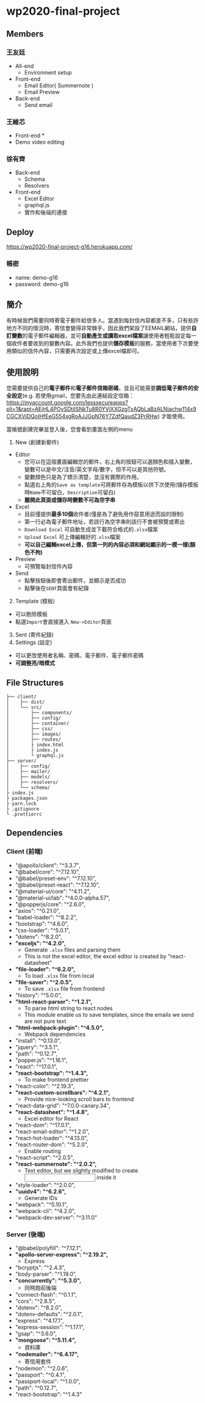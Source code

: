# wp2020-final-project

## Members
### 王友廷
* All-end
  * Environment setup
* Front-end
  * Email Editor( Summernote )
  * Email Preview
* Back-end
  * Send email
 
### 王維芯
* Front-end
   * 
* Demo video editing
### 徐有齊
* Back-end
   * Schema
   * Resolvers
* Front-end
   * Excel Editor
   * graphql.js
   * 實作和後端的連接
  
## Deploy
https://wp2020-final-project-g16.herokuapp.com/

### 帳密
* name: demo-g16
* password: demo-g16

## 簡介
 有時候我們需要同時寄電子郵件給很多人。當遇到每封信內容都差不多，只有些許地方不同的情況時，寄信會變得非常棘手，因此我們架設了EEMAIL網站，提供**自訂變數**的電子郵件編輯器，並可**自動產生或讀取excel檔案**讓使用者輕鬆設定每一個收件者要收到的變數內容。此外我們也提供**儲存模板**的服務，當使用者下次要使用類似的信件內容，只需要再次設定或上傳excel檔即可。
 
## 使用說明

您需要提供自己的**電子郵件**和**電子郵件信箱密碼**，並且可能需要**調低電子郵件的安全設定**(e.g. 若使用gmail，您要先由此連結設定信箱：https://myaccount.google.com/lesssecureapps?pli=1&rapt=AEjHL4POySDtiISNkTu8R0YVjXXGzgTxAQbLaBzALNiachw114x9CGCXViDQoIHfEeG554xgRoAJJGpN76Y7ZdfQaudZ3PrRHw)
才能使用。
 
當帳號創建完畢並登入後，您會看到畫面左側的menu
1. New (創建新郵件)
  * Editor
    * 您可以在這個畫面編輯您的郵件，右上角的按鈕可以選顏色和插入變數，變數可以是中文/注音/英文字母/數字，但不可以是其他符號。
    * 變數顏色只是為了標示清楚，並沒有實際的作用。
    * 點選右上角的`Save as template`可將郵件存為模板以供下次使用(儲存模板時`Name`不可留白，`Description`可留白)
    * **離開此頁面或儲存時變數不可為空字串**
  * Excel
    * 目前僅提供**最多10個**收件者(僅是為了避免用作惡意用途而設的限制)
    * 第一行必為電子郵件地址，若該行為空字串則該行不會被預覽或寄出
    * `Download Excel` 可自動生成並下載符合格式的`.xlsx`檔案
    * `Upload Excel` 可上傳編輯好的`.xlsx`檔案 
    * **可以自己編輯excel上傳，但第一列的內容必須和網站顯示的一模一樣(顏色不拘)**
  * Preview
    * 可預覽每封信件內容
  * Send
    * 點擊按鈕後即會寄出郵件，並顯示是否成功
    * 點擊後在`SENT`頁面會有紀錄
2. Template (模板)
  * 可以刪除模板
  * 點選`Import`會直接進入 `New->Editor`頁面
3. Sent (寄件紀錄)
4. Settings (設定)
  * 可以更改使用者名稱、密碼、電子郵件、電子郵件密碼
  * **可調整亮/暗模式**
  
## File Structures
```
├── client/
│    ├── dist/
│    └── src/
│        ├── components/
│        ├── config/
│        ├── container/
│        ├── css/
│        ├── images/
│        ├── routes/
│        ├ index.html
│        ├ index.js
│        └ graphql.js
├── server/
│    ├── config/
│    ├── mailer/
│    ├── models/
│    ├── resolvers/
│    └── schema/        
├ index.js
├ packages.json
├ yarn.lock
├ .gitignore
└ .prettierrc
```

## Dependencies
### Client (前端)
* "@apollo/client": "^3.3.7",
* "@babel/core": "^7.12.10",
* "@babel/preset-env": "^7.12.10",
* "@babel/preset-react": "^7.12.10",
* "@material-ui/core": "^4.11.2",
* "@material-ui/lab": "^4.0.0-alpha.57",
* "@popperjs/core": "^2.6.0",
* "axios": "^0.21.0",
* "babel-loader": "^8.2.2",
* "bootstrap": "^4.6.0",
* "css-loader": "^5.0.1",
* "dotenv": "^8.2.0",
* **"exceljs": "^4.2.0",**
  * Generate `.xlsx` files and parsing them
  * This is not the excel editor, the excel editor is created by "react-datasheet"
* **"file-loader": "^6.2.0",**
  * To load `.xlsx` file from local
* **"file-saver": "^2.0.5",**
  * To save `.xlsx` file from frontend
* "history": "^5.0.0",
* **"html-react-parser": "^1.2.1",**
  * To parse html string to react nodes
  * This module enable us to save templates, since the emails we send are not pure text
* **"html-webpack-plugin": "^4.5.0",**
  * Webpack dependencies
* "install": "^0.13.0",
* "jquery": "^3.5.1",
* "path": "^0.12.7",
* "popper.js": "^1.16.1",
* "react": "^17.0.1",
* **"react-bootstrap": "^1.4.3",**
  * To make frontend prettier
* "react-color": "^2.19.3",
* **"react-custom-scrollbars": "^4.2.1",**
  * Provide nice-looking scroll bars to frontend
* "react-data-grid": "^7.0.0-canary.34",
* **"react-datasheet": "^1.4.8",**
  * Excel editor for React
* "react-dom": "^17.0.1",
* "react-email-editor": "^1.2.0",
* "react-hot-loader": "^4.13.0",
* "react-router-dom": "^5.2.0",
  * Enable routing
* "react-script": "^2.0.5",
* **"react-summernote": "^2.0.2",**
  * Text editor, but we slightly modified to create <input> inside it
* "style-loader": "^2.0.0",
* **"uuidv4": "^6.2.6",**
  * Generate IDs
* "webpack": "^5.10.1",
* "webpack-cli": "^4.2.0",
* "webpack-dev-server": "^3.11.0"
### Server (後端)
* "@babel/polyfill": "^7.12.1",
* **"apollo-server-express": "^2.19.2",**
  * Express
* "bcryptjs": "^2.4.3",
* "body-parser": "^1.19.0",
* **"concurrently": "^5.3.0",**
  * 同時跑前後端
* "connect-flash": "^0.1.1",
* "cors": "^2.8.5",
* "dotenv": "^8.2.0",
* "dotenv-defaults": "^2.0.1",
* "express": "^4.17.1",
* "express-session": "^1.17.1",
* "gsap": "^3.6.0",
* **"mongoose": "^5.11.4",**
  * 資料庫
* **"nodemailer": "^6.4.17",**
  * 寄信用套件
* "nodemon": "^2.0.6",
* "passport": "^0.4.1",
* "passport-local": "^1.0.0",
* "path": "^0.12.7",
* "react-bootstrap": "^1.4.3"

